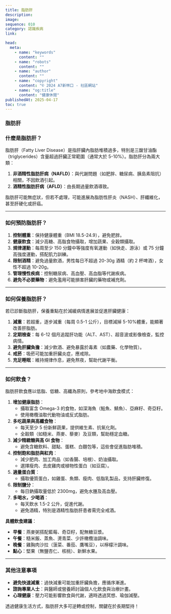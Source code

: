 ```yaml
---
title: 脂肪肝
description:
image:
sequence: 010
category: 認識疾病
link:

head:
  meta:
    - name: "keywords"
      content: ""
    - name: "robots"
      content: ""
    - name: "author"
      content: ""
    - name: "copyright"
      content: "© 2024 A7新林口 - 社區網站"
    - name: "og:title"
      content: "健康休閒"
publishedAt: 2025-04-17
toc: true
---
```


### 脂肪肝

### 什麼是脂肪肝？

脂肪肝（Fatty Liver Disease）是指肝臟內脂肪堆積過多，特別是三酸甘油酯（triglycerides）含量超過肝臟正常範圍（通常大於 5-10%）。脂肪肝分為兩大類：

1. **非酒精性脂肪肝病（NAFLD）**：與代謝問題（如肥胖、糖尿病、胰島素阻抗）相關，不因飲酒引起。
2. **酒精性脂肪肝病（AFLD）**：由長期過量飲酒導致。

脂肪肝可能無症狀，但若不處理，可能進展為脂肪性肝炎（NASH）、肝纖維化，甚至肝硬化或肝癌。

---

### 如何預防脂肪肝？

1. **控制體重**：保持健康體重（BMI 18.5-24.9），避免肥胖。
2. **健康飲食**：減少高糖、高脂食物攝取，增加蔬果、全穀類攝取。
3. **規律運動**：每周至少 150 分鐘中等強度有氧運動（如快走、游泳）或 75 分鐘高強度運動，搭配肌力訓練。
4. **限制酒精**：避免過量飲酒，男性每日不超過 20-30g 酒精（約 2 杯啤酒），女性不超過 10-20g。
5. **管理慢性疾病**：控制糖尿病、高血壓、高血脂等代謝疾病。
6. **避免不必要藥物**：避免濫用可能損害肝臟的藥物或補充劑。

---

### 如何保養脂肪肝？

若已診斷脂肪肝，保養重點在於減緩病情進展並促進肝臟健康：

1. **減重**：若超重，逐步減重（每周 0.5-1 公斤），目標減掉 5-10%體重，能顯著改善肝脂肪。
2. **定期檢查**：每 6-12 個月追蹤肝功能（ALT、AST）、超音波或影像檢查，監控病情。
3. **避免肝臟負擔**：減少飲酒、避免暴露於毒素（如農藥、化學物質）。
4. **戒菸**：吸菸可能加重肝臟炎症，應戒除。
5. **充足睡眠**：維持規律作息，避免熬夜，幫助代謝平衡。

---

### 如何飲食？

脂肪肝飲食應以低脂、低糖、高纖為原則，參考地中海飲食模式：

1. **增加健康脂肪**：
   - 攝取富含 Omega-3 的食物，如深海魚（鮭魚、鯖魚）、亞麻籽、奇亞籽。
   - 使用橄欖油取代動物油或反式脂肪。
2. **多吃蔬果與高纖食物**：
   - 每天至少 5 份新鮮蔬果，提供維生素、抗氧化劑。
   - 全穀類（如糙米、燕麥、藜麥）及豆類，幫助穩定血糖。
3. **減少精緻糖與高 GI 食物**：
   - 避免含糖飲料、甜點、蛋糕、白麵包等，這些會促進脂肪堆積。
4. **控制飽和脂肪與紅肉**：
   - 減少肥肉、加工肉品（如香腸、培根）、奶油攝取。
   - 選擇瘦肉、去皮雞肉或植物性蛋白（如豆腐）。
5. **適量蛋白質**：
   - 攝取優質蛋白，如雞蛋、魚類、瘦肉、低脂乳製品，支持肝臟修復。
6. **限制鹽分**：
   - 每日鈉攝取量低於 2300mg，避免水腫及高血壓。
7. **多喝水，少喝酒**：
   - 每天飲水 1.5-2 公升，促進代謝。
   - 避免酒精，特別是酒精性脂肪肝患者需完全戒酒。

**具體飲食建議**：

- **早餐**：燕麥粥搭配藍莓、奇亞籽，配無糖豆漿。
- **午餐**：糙米飯、蒸魚、燙青菜、少許橄欖油調味。
- **晚餐**：雞胸肉沙拉（菠菜、番茄、鷹嘴豆），以檸檬汁調味。
- **點心**：堅果（無鹽杏仁、核桃）、新鮮水果。

---

### 其他注意事項

- **避免快速減重**：過快減重可能加重肝臟負擔，應循序漸進。
- **諮詢專業人士**：與醫師或營養師討論個人化飲食與治療計畫。
- **心理健康**：壓力可能影響飲食與代謝，適時透過冥想、瑜伽減壓。

透過健康生活方式，脂肪肝大多可逆轉或控制，關鍵在於長期堅持！
